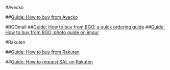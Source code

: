 #Avecko

##[Guide: How to buy from Avecko](http://redd.it/2os0lt)

#BGOmall
##[Guide: How to buy from BGO, a quick ordering guide](https://www.reddit.com/r/AsianBeauty/comments/3483yf/bgo_haul_a_quick_ordering_guide/)
##[Guide: How to buy from BGO, photo guide on imgur](http://imgur.com/a/sKxRy)

#Rakuten

##[Guide: How to buy from Rakuten](http://redd.it/33fxrw)

##[Guide: How to request SAL on Rakuten](http://redd.it/37fd3y)
